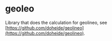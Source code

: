 # geoleo

Library that does the calculation for geolineo, see [https://github.com/doheide/geolineo](https://github.com/doheide/geolineo).

